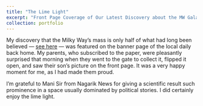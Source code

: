 ```yaml
---
title: "The Lime Light"
excerpt: "Front Page Coverage of Our Latest Discovery about the MW Galaxy and its Weight, in Nepali National Daily.<br/><img src='/images/NagarikNews_Profile.jpg' width='400' height='700'>"
collection: portfolio
---
```


My discovery that the Milky Way’s mass is only half of what had long been believed — [see here](https://pkaf.github.io/portfolio/portfolio-1/) — was featured on the banner page of the local daily back home. My parents, who subscribed to the paper, were pleasantly surprised that morning when they went to the gate to collect it, flipped it open, and saw their son’s picture on the front page. It was a very happy moment for me, as I had made them proud.

I’m grateful to Mani Sir from Nagarik News for giving a scientific result such prominence in a space usually dominated by political stories.
I did certainly enjoy the lime light.